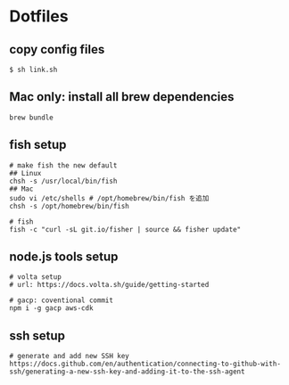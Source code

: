 # Dotfiles

## copy config files

```
$ sh link.sh
```

## Mac only: install all brew dependencies

```
brew bundle
```

## fish setup

```
# make fish the new default
## Linux
chsh -s /usr/local/bin/fish
## Mac
sudo vi /etc/shells # /opt/homebrew/bin/fish を追加
chsh -s /opt/homebrew/bin/fish

# fish
fish -c "curl -sL git.io/fisher | source && fisher update"
```

## node.js tools setup

```
# volta setup
# url: https://docs.volta.sh/guide/getting-started

# gacp: coventional commit
npm i -g gacp aws-cdk
```

## ssh setup

```
# generate and add new SSH key
https://docs.github.com/en/authentication/connecting-to-github-with-ssh/generating-a-new-ssh-key-and-adding-it-to-the-ssh-agent
```
